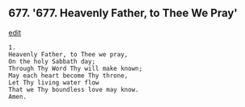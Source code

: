 
## 677.  '677. Heavenly Father, to Thee We Pray'
[edit](https://docs.google.com/document/d/11Piw0%2DN2hhKL9JpzgSA9fOcYmfqd8jo4/edit?mode=html)






    1.
    Heavenly Father, to Thee we pray,
    On the holy Sabbath day;
    Through Thy Word Thy will make known;
    May each heart become Thy throne,
    Let Thy living water flow
    That we Thy boundless love may know.
    Amen.
